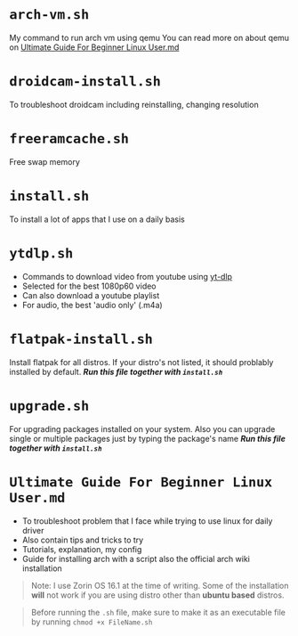 # `arch-vm.sh`
My command to run arch vm using qemu
You can read more on about qemu on [Ultimate Guide For Beginner Linux User.md](https://github.com/get543/linux-beginner-guide/blob/main/Ultimate%20Guide%20For%20Beginner%20Linux%20User.md)

# `droidcam-install.sh`
To troubleshoot droidcam including reinstalling, changing resolution

# `freeramcache.sh`
Free swap memory

# `install.sh`
To install a lot of apps that I use on a daily basis

# `ytdlp.sh`
- Commands to download video from youtube using [yt-dlp](https://github.com/yt-dlp/yt-dlp)
- Selected for the best 1080p60 video
- Can also download a youtube playlist
- For audio, the best 'audio only' (.m4a)

# `flatpak-install.sh`
Install flatpak for all distros. If your distro's not listed, it should problably installed by default. ***Run this file together with `install.sh`***

# `upgrade.sh`
For upgrading packages installed on your system. Also you can upgrade single or multiple packages just by typing the package's name ***Run this file together with `install.sh`***

# `Ultimate Guide For Beginner Linux User.md`
- To troubleshoot problem that I face while trying to use linux for daily driver
- Also contain tips and tricks to try
- Tutorials, explanation, my config
- Guide for installing arch with a script also the official arch wiki installation

> Note: I use Zorin OS 16.1 at the time of writing. Some of the installation **will** not work if you are using distro other than **ubuntu based** distros.

> Before running the `.sh` file, make sure to make it as an executable file by running
`chmod +x FileName.sh`